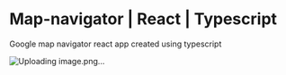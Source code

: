 # Map-navigator | React | Typescript

Google map navigator react app created using typescript 

![Uploading image.png…]()
